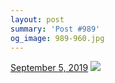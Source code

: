 ```yaml
---
layout: post
summary: 'Post #989'
og_image: 989-960.jpg
---
```


<p>
  <time>
    <a href="/989">September 5, 2019</a>
  </time>
  <a href="/989">
    <img src="{{ site.assets_url }}/989-480.jpg" srcset="{{ site.assets_url }}/989-240.jpg 240w, {{ site.assets_url }}/989-480.jpg 480w, {{ site.assets_url }}/989-720.jpg 720w, {{ site.assets_url }}/989-960.jpg 960w" sizes="(min-width: 700px) 50vw, calc(100vw - 2rem)" />
  </a>
</p>
